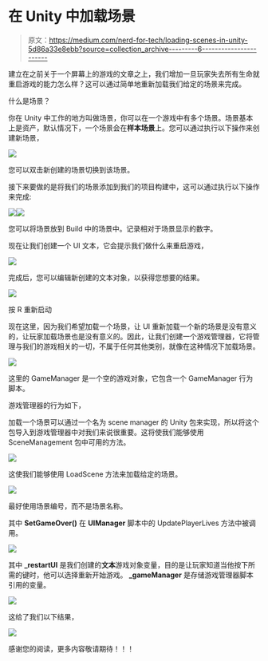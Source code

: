 # 在 Unity 中加载场景

> 原文：<https://medium.com/nerd-for-tech/loading-scenes-in-unity-5d86a33e8ebb?source=collection_archive---------6----------------------->

建立在之前关于一个屏幕上的游戏的文章之上，我们增加一旦玩家失去所有生命就重启游戏的能力怎么样？这可以通过简单地重新加载我们给定的场景来完成。

什么是场景？

你在 Unity 中工作的地方叫做场景，你可以在一个游戏中有多个场景。场景基本上是资产，默认情况下，一个场景会在**样本场景**上。您可以通过执行以下操作来创建新场景，

![](img/e783f566c2de3b4fc0dc8dbe1ce8fe40.png)

您可以双击新创建的场景切换到该场景。

接下来要做的是将我们的场景添加到我们的项目构建中，这可以通过执行以下操作来完成:

![](img/3c1638dc9537505f5d600f541a5fbd0d.png)![](img/dd6eccc1e5924af37bedaec7120341c4.png)

您可以将场景放到 Build 中的场景中。记录相对于场景显示的数字。

现在让我们创建一个 UI 文本，它会提示我们做什么来重启游戏，

![](img/cf7a3ac8375e374db0a733dbadf6b7a7.png)

完成后，您可以编辑新创建的文本对象，以获得您想要的结果。

![](img/19610617efeadeac843f779f98734754.png)

按 R 重新启动

现在这里，因为我们希望加载一个场景，让 UI 重新加载一个新的场景是没有意义的，让玩家加载场景也是没有意义的。因此，让我们创建一个游戏管理器，它将管理与我们的游戏相关的一切，不属于任何其他类别，就像在这种情况下加载场景。

![](img/39921e79e222e8185a512e34eb777de7.png)

这里的 GameManager 是一个空的游戏对象，它包含一个 GameManager 行为脚本。

游戏管理器的行为如下，

加载一个场景可以通过一个名为 scene manager 的 Unity 包来实现，所以将这个包导入到游戏管理器中对我们来说很重要。这将使我们能够使用 SceneManagement 包中可用的方法。

![](img/b41e29f0670b927c84d62374d37ddea2.png)

这使我们能够使用 LoadScene 方法来加载给定的场景。

![](img/29408ab4248181d4e03d0790601aeecc.png)

最好使用场景编号，而不是场景名称。

其中 **SetGameOver()** 在 **UIManager** 脚本中的 UpdatePlayerLives 方法中被调用。

![](img/d1b1fc662a063acfe5a354d0b049f86c.png)

其中 **_restartUI** 是我们创建的**文本**游戏对象变量，目的是让玩家知道当他按下所需的键时，他可以选择重新开始游戏。 **_gameManager** 是存储游戏管理器脚本引用的变量。

![](img/1848309992a3a25bc6d1d630571eaf22.png)

这给了我们以下结果，

![](img/d29f5ddca036428470cad305066feb45.png)

感谢您的阅读，更多内容敬请期待！！！